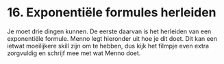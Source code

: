 # 16. Exponentiële formules herleiden

Je moet drie dingen kunnen. De eerste daarvan is het herleiden van een exponentiële formule. Menno legt hieronder uit hoe je dit doet. Dit kan een ietwat moeilijkere skill zijn om te hebben, dus kijk het filmpje even extra zorgvuldig en schrijf mee met wat Menno doet.

```{iframe} https://www.youtube.com/embed/lS5-TorfvAs?si=U0Eg1NdX2oPFZHAf&amp;start=339
```
